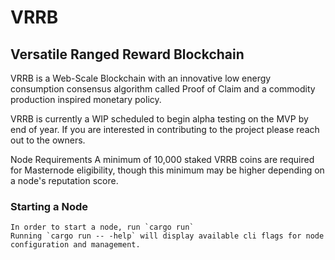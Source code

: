 # VRRB
## Versatile Ranged Reward Blockchain

VRRB is a Web-Scale Blockchain with an innovative low energy consumption consensus algorithm called Proof of Claim 
and a commodity production inspired monetary policy.

VRRB is currently a WIP scheduled to begin alpha testing on the MVP by end of year. If you are interested in contributing to the
project please reach out to the owners.

Node Requirements
    A minimum of 10,000 staked VRRB coins are required for Masternode eligibility, though this minimum may be higher depending on a node's reputation score.
    

### Starting a Node
    In order to start a node, run `cargo run`
    Running `cargo run -- -help` will display available cli flags for node configuration and management.
